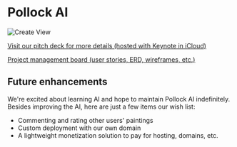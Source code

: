 # Pollock AI
![Create View](https://i.imgur.com/Sj5ky16.png)

[Visit our pitch deck for more details (hosted with Keynote in iCloud)](https://www.icloud.com/keynote/0wCk0OLVK3sQNVGXhNPuleo9A#Project_4_Pitch_Deck)

[Project management board (user stories, ERD, wireframes, etc.)](https://trello.com/b/RKOU7mZ5/pollock-ai)


## Future enhancements
We're excited about learning AI and hope to maintain Pollock AI indefinitely. Besides improving the AI, here are just a few items our wish list:
* Commenting and rating other users' paintings
* Custom deployment with our own domain
* A lightweight monetization solution to pay for hosting, domains, etc.

